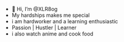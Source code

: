 - 👋 Hi, I’m @XLR8og
- My hardships makes me special
- i am hardworker and a learning enthusiastic
- Passion | Hustler | Learner
- i also watch anime and cook food
<!---
XLR8og/XLR8og is a ✨ special ✨ repository because its `README.md` (this file) appears on your GitHub profile.
You can click the Preview link to take a look at your changes.
--->
